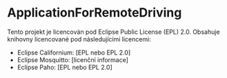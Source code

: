 # ApplicationForRemoteDriving

Tento projekt je licencován pod Eclipse Public License (EPL) 2.0. Obsahuje knihovny licencované pod následujícími licencemi:

- Eclipse Californium: [EPL nebo EPL 2.0]
- Eclipse Mosquitto: [licenční informace]
- Eclipse Paho: [EPL nebo EPL 2.0]

